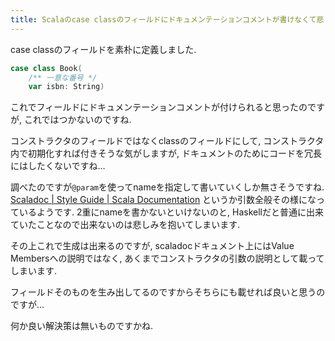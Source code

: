 ```yaml
---
title: Scalaのcase classのフィールドにドキュメンテーションコメントが書けなくて悲しい
---
```


case classのフィールドを素朴に定義しました.

~~~scala
case class Book(
    /** 一意な番号 */
    var isbn: String)
~~~

これでフィールドにドキュメンテーションコメントが付けられると思ったのですが,
これではつかないのですね.

コンストラクタのフィールドではなくclassのフィールドにして,
コンストラクタ内で初期化すれば付きそうな気がしますが,
ドキュメントのためにコードを冗長にはしたくないですね…

調べたのですが`@param`を使ってnameを指定して書いていくしか無さそうですね.
[Scaladoc | Style Guide | Scala Documentation](https://docs.scala-lang.org/style/scaladoc.html)
というか引数全般その様になっているようです.
2重にnameを書かないといけないのと,
Haskellだと普通に出来ていたことなので出来ないのは悲しみを抱いてしまいます.

その上これで生成は出来るのですが,
scaladocドキュメント上にはValue Membersへの説明ではなく,
あくまでコンストラクタの引数の説明として載ってしまいます.

フィールドそのものを生み出してるのですからそちらにも載せれば良いと思うのですが…

何か良い解決策は無いものですかね.
